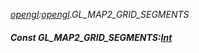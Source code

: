 _[opengl](../../modules/opengl/opengl-module.md):[opengl](../../modules/opengl/opengl-module.md).GL\_MAP2\_GRID\_SEGMENTS_
##### Const GL\_MAP2\_GRID\_SEGMENTS:[Int](../../modules/wonkey/wonkey-types-int.md)
